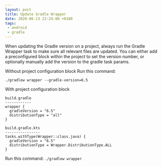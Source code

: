 ```yaml
---
layout: post
title: Update Gradle Wrapper
date: 2020-06-13 22:24:00 +0100
tags:
 - android
 - gradle
---
```


When updating the Gradle version on a project, always run the Gradle Wrapper task to make sure all relevant files are updated. You can either add a preconfigured block within the project to set the version number, or optionally manually add the version to the gradle task params.

Without project configuration block Run this command:
```
./gradlew wrapper --gradle-version=6.5
```

With project configuration block
```
build.gradle
------------
wrapper {
  gradleVersion = "6.5"
  distributionType = "all"
}

build.gradle.kts
----------------
tasks.withType(Wrapper::class.java) {
  gradleVersion = "6.5"
  distributionType = Wrapper.DistributionType.ALL
}
```

Run this command: `./gradlew wrapper`
